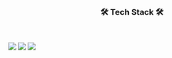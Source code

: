 <h3 align="center"><b>🛠 Tech Stack 🛠</b></h3>
</br>

<img src="https://img.shields.io/badge/Java-007396?style=for-the-badge&logo=java&logoColor=white"> <img src="https://img.shields.io/badge/Spring-6DB33F?style=for-the-badge&logo=Spring&logoColor=white"> <img src="https://img.shields.io/badge/github-181717?style=for-the-badge&logo=github&logoColor=white">
<!--


[![Top Langs](https://github-readme-stats.vercel.app/api/top-langs/?username=orol116)](https://github.com/orol116/github-readme-stats)


![Anurag's GitHub stats](https://github-readme-stats.vercel.app/api?username=orol116&show_icons=true&theme=vue)

**orol116/orol116** is a ✨ _special_ ✨ repository because its `README.md` (this file) appears on your GitHub profile.

Here are some ideas to get you started:

- 🔭 I’m currently working on ...
- 🌱 I’m currently learning ...
- 👯 I’m looking to collaborate on ...
- 🤔 I’m looking for help with ...
- 💬 Ask me about ...
- 📫 How to reach me: ...
- 😄 Pronouns: ...
- ⚡ Fun fact: ...
-->

